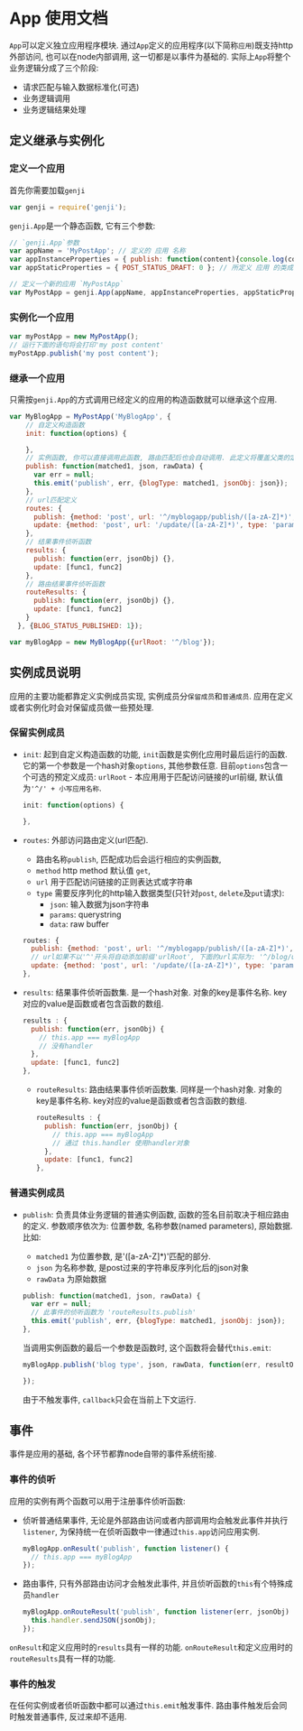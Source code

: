 # App 使用文档 #

`App`可以定义独立应用程序模块. 通过`App`定义的应用程序(以下简称`应用`)既支持http外部访问, 也可以在node内部调用, 这一切都是以事件为基础的.
实际上`App`将整个业务逻辑分成了三个阶段:

  - 请求匹配与输入数据标准化(可选)
  - 业务逻辑调用
  - 业务逻辑结果处理

## 定义继承与实例化 ##

### 定义一个应用 ###

首先你需要加载`genji`

  ```javascript
  var genji = require('genji');
  ```

`genji.App`是一个静态函数, 它有三个参数:

  ```javascript
  // `genji.App`参数
  var appName = 'MyPostApp'; // 定义的 应用 名称
  var appInstanceProperties = { publish: function(content){console.log(content);}, type: 'post' }; // 所定义 应用 的实例成员
  var appStaticProperties = { POST_STATUS_DRAFT: 0 }; // 所定义 应用 的类成员

  // 定义一个新的应用 `MyPostApp`
  var MyPostApp = genji.App(appName, appInstanceProperties, appStaticProperties);
  ```

### 实例化一个应用 ###

  ```javascript
  var myPostApp = new MyPostApp();
  // 运行下面的语句将会打印'my post content'
  myPostApp.publish('my post content');
  ```

### 继承一个应用 ###

只需按`genji.App`的方式调用已经定义的应用的构造函数就可以继承这个应用.

  ```javascript
  var MyBlogApp = MyPostApp('MyBlogApp', {
      // 自定义构造函数
      init: function(options) {

      },
      // 实例函数, 你可以直接调用此函数, 路由匹配后也会自动调用. 此定义将覆盖父类的定义('MyPostApp#publish')
      publish: function(matched1, json, rawData) {
        var err = null;
        this.emit('publish', err, {blogType: matched1, jsonObj: json});
      },
      // url匹配定义
      routes: {
        publish: {method: 'post', url: '^/myblogapp/publish/([a-zA-Z]*)', type: 'json'},
        update: {method: 'post', url: '/update/([a-zA-Z]*)', type: 'params'}
      },
      // 结果事件侦听函数
      results: {
        publish: function(err, jsonObj) {},
        update: [func1, func2]
      },
      // 路由结果事件侦听函数
      routeResults: {
        publish: function(err, jsonObj) {},
        update: [func1, func2]
      }
    }, {BLOG_STATUS_PUBLISHED: 1});

  var myBlogApp = new MyBlogApp({urlRoot: '^/blog'});
  ```

## 实例成员说明 ##
应用的主要功能都靠定义实例成员实现, 实例成员分`保留成员`和`普通成员`. 应用在定义或者实例化时会对保留成员做一些预处理.

### 保留实例成员 ###

  - `init`: 起到自定义构造函数的功能, `init`函数是实例化应用时最后运行的函数. 它的第一个参数是一个hash对象`options`, 其他参数任意.
  目前`options`包含一个可选的预定义成员: `urlRoot` - 本应用用于匹配访问链接的url前缀, 默认值为`'^/' + 小写应用名称`.

    ```javascript
    init: function(options) {

    },
    ```

  - `routes`: 外部访问路由定义(url匹配).
    - 路由名称`publish`, 匹配成功后会运行相应的实例函数,
    - `method` http method 默认值 `get`,
    - `url` 用于匹配访问链接的正则表达式或字符串
    - `type` 需要反序列化的http输入数据类型(只针对`post`, `delete`及`put`请求):
        - `json`: 输入数据为json字符串
        - `params`: querystring
        - `data`: raw buffer

    ```javascript
    routes: {
      publish: {method: 'post', url: '^/myblogapp/publish/([a-zA-Z]*)', type: 'json'},
      // url如果不以'^'开头将自动添加前缀'urlRoot', 下面的url实际为: '^/blog/update/([a-zA-Z]*)'
      update: {method: 'post', url: '/update/([a-zA-Z]*)', type: 'params'}
    },
    ```

- `results`: 结果事件侦听函数集. 是一个hash对象. 对象的key是事件名称. key对应的value是函数或者包含函数的数组.

    ```javascript
    results : {
      publish: function(err, jsonObj) {
        // this.app === myBlogApp
        // 没有handler
      },
      update: [func1, func2]
    },
    ```

  - `routeResults`: 路由结果事件侦听函数集. 同样是一个hash对象. 对象的key是事件名称. key对应的value是函数或者包含函数的数组.

    ```javascript
    routeResults : {
      publish: function(err, jsonObj) {
        // this.app === myBlogApp
        // 通过 this.handler 使用handler对象
      },
      update: [func1, func2]
    },
    ```

### 普通实例成员 ###

  - `publish`: 负责具体业务逻辑的普通实例函数, 函数的签名目前取决于相应路由的定义. 参数顺序依次为: 位置参数, 名称参数(named parameters), 原始数据.
  比如:
    - `matched1` 为位置参数, 是'([a-zA-Z]*)'匹配的部分.
    - `json` 为名称参数, 是post过来的字符串反序列化后的json对象
    - `rawData` 为原始数据

    ```javascript
    publish: function(matched1, json, rawData) {
      var err = null;
      // 此事件的侦听函数为 'routeResults.publish'
      this.emit('publish', err, {blogType: matched1, jsonObj: json});
    },
    ```
    当调用实例函数的最后一个参数是函数时, 这个函数将会替代`this.emit`:

    ```javascript
    myBlogApp.publish('blog type', json, rawData, function(err, resultObj) {

    });
    ```
    由于不触发事件, `callback`只会在当前上下文运行.

## 事件 ##

事件是应用的基础, 各个环节都靠node自带的事件系统衔接.

### 事件的侦听 ###
应用的实例有两个函数可以用于注册事件侦听函数:

  - 侦听普通结果事件, 无论是外部路由访问或者内部调用均会触发此事件并执行`listener`, 为保持统一在侦听函数中一律通过`this.app`访问应用实例.

      ```javascript
      myBlogApp.onResult('publish', function listener() {
        // this.app === myBlogApp
      });
      ```

  - 路由事件, 只有外部路由访问才会触发此事件, 并且侦听函数的`this`有个特殊成员`handler`

      ```javascript
      myBlogApp.onRouteResult('publish', function listener(err, jsonObj) {
        this.handler.sendJSON(jsonObj);
      });
      ```

  `onResult`和定义应用时的`results`具有一样的功能.
  `onRouteResult`和定义应用时的`routeResults`具有一样的功能.

### 事件的触发 ###
在任何实例或者侦听函数中都可以通过`this.emit`触发事件.
路由事件触发后会同时触发普通事件, 反过来却不适用.